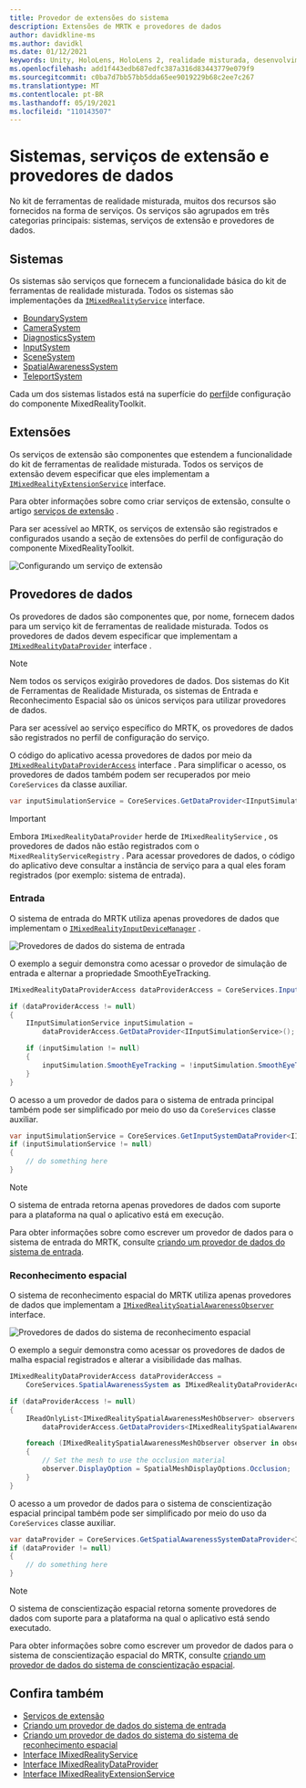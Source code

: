 ```yaml
---
title: Provedor de extensões do sistema
description: Extensões de MRTK e provedores de dados
author: davidkline-ms
ms.author: davidkl
ms.date: 01/12/2021
keywords: Unity, HoloLens, HoloLens 2, realidade misturada, desenvolvimento, MRTK, extensões do sistema,
ms.openlocfilehash: add1f443edb687edfc387a316d83443779e079f9
ms.sourcegitcommit: c0ba7d7bb57bb5dda65ee9019229b68c2ee7c267
ms.translationtype: MT
ms.contentlocale: pt-BR
ms.lasthandoff: 05/19/2021
ms.locfileid: "110143507"
---
```

# <a name="systems-extension-services-and-data-providers"></a>Sistemas, serviços de extensão e provedores de dados

No kit de ferramentas de realidade misturada, muitos dos recursos são fornecidos na forma de serviços. Os serviços são agrupados em três categorias principais: sistemas, serviços de extensão e provedores de dados.

## <a name="systems"></a>Sistemas

Os sistemas são serviços que fornecem a funcionalidade básica do kit de ferramentas de realidade misturada. Todos os sistemas são implementações da [`IMixedRealityService`](xref:Microsoft.MixedReality.Toolkit.IMixedRealityService) interface.

- [BoundarySystem](../features/boundary/boundary-system-getting-started.md)
- [CameraSystem](../features/camera-system/camera-system-overview.md)
- [DiagnosticsSystem](../features/diagnostics/diagnostics-system-getting-started.md)
- [InputSystem](../features/input/overview.md)
- [SceneSystem](../features/scene-system/scene-system-getting-started.md)
- [SpatialAwarenessSystem](../features/spatial-awareness/spatial-awareness-getting-started.md)
- [TeleportSystem](../features/teleport-system/teleport-system.md)

Cada um dos sistemas listados está na superfície do [perfil](../features/profiles/profiles.md)de configuração do componente MixedRealityToolkit.

## <a name="extensions"></a>Extensões

Os serviços de extensão são componentes que estendem a funcionalidade do kit de ferramentas de realidade misturada. Todos os serviços de extensão devem especificar que eles implementam a [`IMixedRealityExtensionService`](xref:Microsoft.MixedReality.Toolkit.IMixedRealityExtensionService) interface.

Para obter informações sobre como criar serviços de extensão, consulte o artigo [serviços de extensão](../features/extensions/extension-services.md) .

Para ser acessível ao MRTK, os serviços de extensão são registrados e configurados usando a seção de extensões do perfil de configuração do componente MixedRealityToolkit.

![Configurando um serviço de extensão](../features/images/profiles/ConfiguredExtensionService.png)

## <a name="data-providers"></a>Provedores de dados

Os provedores de dados são componentes que, por nome, fornecem dados para um serviço kit de ferramentas de realidade misturada. Todos os provedores de dados devem especificar que implementam a [`IMixedRealityDataProvider`](xref:Microsoft.MixedReality.Toolkit.IMixedRealityDataProvider) interface .

> [!NOTE]
> Nem todos os serviços exigirão provedores de dados. Dos sistemas do Kit de Ferramentas de Realidade Misturada, os sistemas de Entrada e Reconhecimento Espacial são os únicos serviços para utilizar provedores de dados.

Para ser acessível ao serviço específico do MRTK, os provedores de dados são registrados no perfil de configuração do serviço.

O código do aplicativo acessa provedores de dados por meio da [`IMixedRealityDataProviderAccess`](xref:Microsoft.MixedReality.Toolkit.IMixedRealityDataProviderAccess) interface . Para simplificar o acesso, os provedores de dados também podem ser recuperados por meio `CoreServices` da classe auxiliar.

```c#
var inputSimulationService = CoreServices.GetDataProvider<IInputSimulationService>(CoreServices.InputSystem);
```

> [!IMPORTANT]
> Embora `IMixedRealityDataProvider` herde de `IMixedRealityService` , os provedores de dados não estão registrados com o `MixedRealityServiceRegistry` . Para acessar provedores de dados, o código do aplicativo deve consultar a instância de serviço para a qual eles foram registrados (por exemplo: sistema de entrada).

### <a name="input"></a>Entrada

O sistema de entrada do MRTK utiliza apenas provedores de dados que implementam o [`IMixedRealityInputDeviceManager`](xref:Microsoft.MixedReality.Toolkit.Input.IMixedRealityInputDeviceManager) .

![Provedores de dados do sistema de entrada](../features/images/input/RegisteredServiceProviders.PNG)

O exemplo a seguir demonstra como acessar o provedor de simulação de entrada e alternar a propriedade SmoothEyeTracking.

```c#
IMixedRealityDataProviderAccess dataProviderAccess = CoreServices.InputSystem as IMixedRealityDataProviderAccess;

if (dataProviderAccess != null)
{
    IInputSimulationService inputSimulation =
        dataProviderAccess.GetDataProvider<IInputSimulationService>();

    if (inputSimulation != null)
    {
        inputSimulation.SmoothEyeTracking = !inputSimulation.SmoothEyeTracking;
    }
}
```

O acesso a um provedor de dados para o sistema de entrada principal também pode ser simplificado por meio do uso da `CoreServices` classe auxiliar.

```c#
var inputSimulationService = CoreServices.GetInputSystemDataProvider<IInputSimulationService>();
if (inputSimulationService != null)
{
    // do something here
}
```

> [!NOTE]
> O sistema de entrada retorna apenas provedores de dados com suporte para a plataforma na qual o aplicativo está em execução.

Para obter informações sobre como escrever um provedor de dados para o sistema de entrada do MRTK, consulte [criando um provedor de dados do sistema de entrada](../features/input/create-data-provider.md).

### <a name="spatial-awareness"></a>Reconhecimento espacial

O sistema de reconhecimento espacial do MRTK utiliza apenas provedores de dados que implementam a [`IMixedRealitySpatialAwarenessObserver`](xref:Microsoft.MixedReality.Toolkit.SpatialAwareness.IMixedRealitySpatialAwarenessObserver) interface.

![Provedores de dados do sistema de reconhecimento espacial](../features/images/spatial-awareness/SpatialAwarenessProfile.png)

O exemplo a seguir demonstra como acessar os provedores de dados de malha espacial registrados e alterar a visibilidade das malhas.

```c#
IMixedRealityDataProviderAccess dataProviderAccess =
    CoreServices.SpatialAwarenessSystem as IMixedRealityDataProviderAccess;

if (dataProviderAccess != null)
{
    IReadOnlyList<IMixedRealitySpatialAwarenessMeshObserver> observers =
        dataProviderAccess.GetDataProviders<IMixedRealitySpatialAwarenessMeshObserver>();

    foreach (IMixedRealitySpatialAwarenessMeshObserver observer in observers)
    {
        // Set the mesh to use the occlusion material
        observer.DisplayOption = SpatialMeshDisplayOptions.Occlusion;
    }
}
```

O acesso a um provedor de dados para o sistema de conscientização espacial principal também pode ser simplificado por meio do uso da `CoreServices` classe auxiliar.

```c#
var dataProvider = CoreServices.GetSpatialAwarenessSystemDataProvider<IMixedRealitySpatialAwarenessMeshObserver>();
if (dataProvider != null)
{
    // do something here
}
```

> [!NOTE]
> O sistema de conscientização espacial retorna somente provedores de dados com suporte para a plataforma na qual o aplicativo está sendo executado.

Para obter informações sobre como escrever um provedor de dados para o sistema de conscientização espacial do MRTK, consulte [criando um provedor de dados do sistema de conscientização espacial](../features/spatial-awareness/create-data-provider.md).

## <a name="see-also"></a>Confira também

- [Serviços de extensão](../features/extensions/extension-services.md)
- [Criando um provedor de dados do sistema de entrada](../features/input/create-data-provider.md)
- [Criando um provedor de dados do sistema do sistema de reconhecimento espacial](../features/spatial-awareness/create-data-provider.md)
- [Interface IMixedRealityService](xref:Microsoft.MixedReality.Toolkit.IMixedRealityService)
- [Interface IMixedRealityDataProvider](xref:Microsoft.MixedReality.Toolkit.IMixedRealityDataProvider)
- [Interface IMixedRealityExtensionService](xref:Microsoft.MixedReality.Toolkit.IMixedRealityExtensionService)
